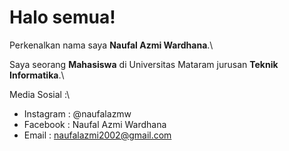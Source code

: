 # Halo semua! 

Perkenalkan nama saya **Naufal Azmi Wardhana**.\

Saya seorang **Mahasiswa** di Universitas Mataram jurusan **Teknik Informatika**.\

Media Sosial :\
- Instagram : @naufalazmw
- Facebook : Naufal Azmi Wardhana
- Email : naufalazmi2002@gmail.com


<!--
**NaufalOpam/NaufalOpam** is a ✨ _special_ ✨ repository because its `README.md` (this file) appears on your GitHub profile.

Here are some ideas to get you started:

- 🔭 I’m currently working on ...
- 🌱 I’m currently learning ...
- 👯 I’m looking to collaborate on ...
- 🤔 I’m looking for help with ...
- 💬 Ask me about ...
- 📫 How to reach me: ...
- 😄 Pronouns: ...
- ⚡ Fun fact: ...
-->
